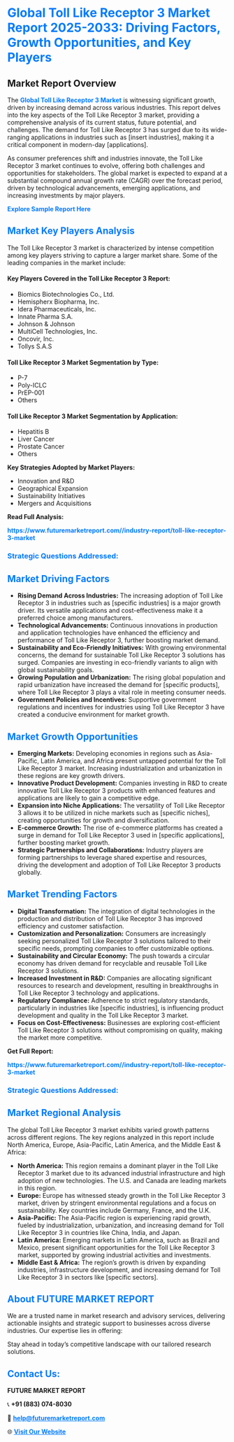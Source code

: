 <h1 style="color: #007BFF;">Global Toll Like Receptor 3 Market Report 2025-2033: Driving Factors, Growth Opportunities, and Key Players</h1>

<section id="overview">
<h2>Market Report Overview</h2>
<p>The <a href="https://www.futuremarketreport.com//industry-report/toll-like-receptor-3-market" style="color: #007BFF; text-decoration: none;"><strong>Global Toll Like Receptor 3 Market</strong></a> is witnessing significant growth, driven by increasing demand across various industries. This report delves into the key aspects of the Toll Like Receptor 3 market, providing a comprehensive analysis of its current status, future potential, and challenges. The demand for Toll Like Receptor 3 has surged due to its wide-ranging applications in industries such as [insert industries], making it a critical component in modern-day [applications].</p>
<p>As consumer preferences shift and industries innovate, the Toll Like Receptor 3 market continues to evolve, offering both challenges and opportunities for stakeholders. The global market is expected to expand at a substantial compound annual growth rate (CAGR) over the forecast period, driven by technological advancements, emerging applications, and increasing investments by major players.</p>
</section>

<section id="overview">
<p><a href="https://www.futuremarketreport.com//request-sample/reportId=53571" style="color: #007BFF; text-decoration: none;"><strong>Explore Sample Report Here</strong></a></p>
</section>

<section id="key-players">
<h2 style="color: #007BFF;">Market Key Players Analysis</h2>
<p>The Toll Like Receptor 3 market is characterized by intense competition among key players striving to capture a larger market share. Some of the leading companies in the market include:</p>
<h4>Key Players Covered in the Toll Like Receptor 3 Report:</h4>
<ul><li>Biomics Biotechnologies Co., Ltd.</li><li>Hemispherx Biopharma, Inc.</li><li>Idera Pharmaceuticals, Inc.</li><li>Innate Pharma S.A.</li><li>Johnson &amp; Johnson</li><li>MultiCell Technologies, Inc.</li><li>Oncovir, Inc.</li><li>Tollys S.A.S</li></ul>
<h4>Toll Like Receptor 3 Market Segmentation by Type:</h4>
<ul><li>P-7</li><li>Poly-ICLC</li><li>PrEP-001</li><li>Others</li></ul>

<h4>Toll Like Receptor 3 Market Segmentation by Application:</h4>
<ul><li>Hepatitis B</li><li>Liver Cancer</li><li>Prostate Cancer</li><li>Others</li></ul>
<p><strong>Key Strategies Adopted by Market Players:</strong></p>
<ul>
<li>Innovation and R&D</li>
<li>Geographical Expansion</li>
<li>Sustainability Initiatives</li>
<li>Mergers and Acquisitions</li>
</ul>
</section>

<section>
<p><strong>Read Full Analysis: </strong></p><a href="https://www.futuremarketreport.com//industry-report/toll-like-receptor-3-market" style="color: #007BFF; text-decoration: none;"><strong>https://www.futuremarketreport.com//industry-report/toll-like-receptor-3-market</strong></a>
<h3 style="color: #007BFF;">Strategic Questions Addressed:</h3>
</section>

<section id="driving-factors">
<h2 style="color: #007BFF;">Market Driving Factors</h2>
<ul>
<li><strong>Rising Demand Across Industries:</strong> The increasing adoption of Toll Like Receptor 3 in industries such as [specific industries] is a major growth driver. Its versatile applications and cost-effectiveness make it a preferred choice among manufacturers.</li>
<li><strong>Technological Advancements:</strong> Continuous innovations in production and application technologies have enhanced the efficiency and performance of Toll Like Receptor 3, further boosting market demand.</li>
<li><strong>Sustainability and Eco-Friendly Initiatives:</strong> With growing environmental concerns, the demand for sustainable Toll Like Receptor 3 solutions has surged. Companies are investing in eco-friendly variants to align with global sustainability goals.</li>
<li><strong>Growing Population and Urbanization:</strong> The rising global population and rapid urbanization have increased the demand for [specific products], where Toll Like Receptor 3 plays a vital role in meeting consumer needs.</li>
<li><strong>Government Policies and Incentives:</strong> Supportive government regulations and incentives for industries using Toll Like Receptor 3 have created a conducive environment for market growth.</li>
</ul>
</section>

<section id="growth-opportunities">
<h2 style="color: #007BFF;">Market Growth Opportunities</h2>
<ul>
<li><strong>Emerging Markets:</strong> Developing economies in regions such as Asia-Pacific, Latin America, and Africa present untapped potential for the Toll Like Receptor 3 market. Increasing industrialization and urbanization in these regions are key growth drivers.</li>
<li><strong>Innovative Product Development:</strong> Companies investing in R&D to create innovative Toll Like Receptor 3 products with enhanced features and applications are likely to gain a competitive edge.</li>
<li><strong>Expansion into Niche Applications:</strong> The versatility of Toll Like Receptor 3 allows it to be utilized in niche markets such as [specific niches], creating opportunities for growth and diversification.</li>
<li><strong>E-commerce Growth:</strong> The rise of e-commerce platforms has created a surge in demand for Toll Like Receptor 3 used in [specific applications], further boosting market growth.</li>
<li><strong>Strategic Partnerships and Collaborations:</strong> Industry players are forming partnerships to leverage shared expertise and resources, driving the development and adoption of Toll Like Receptor 3 products globally.</li>
</ul>
</section>

<section id="trending-factors">
<h2 style="color: #007BFF;">Market Trending Factors</h2>
<ul>
<li><strong>Digital Transformation:</strong> The integration of digital technologies in the production and distribution of Toll Like Receptor 3 has improved efficiency and customer satisfaction.</li>
<li><strong>Customization and Personalization:</strong> Consumers are increasingly seeking personalized Toll Like Receptor 3 solutions tailored to their specific needs, prompting companies to offer customizable options.</li>
<li><strong>Sustainability and Circular Economy:</strong> The push towards a circular economy has driven demand for recyclable and reusable Toll Like Receptor 3 solutions.</li>
<li><strong>Increased Investment in R&D:</strong> Companies are allocating significant resources to research and development, resulting in breakthroughs in Toll Like Receptor 3 technology and applications.</li>
<li><strong>Regulatory Compliance:</strong> Adherence to strict regulatory standards, particularly in industries like [specific industries], is influencing product development and quality in the Toll Like Receptor 3 market.</li>
<li><strong>Focus on Cost-Effectiveness:</strong> Businesses are exploring cost-efficient Toll Like Receptor 3 solutions without compromising on quality, making the market more competitive.</li>
</ul>
</section>

<section>
<p><strong>Get Full Report: </strong></p><a href="https://www.futuremarketreport.com//industry-report/toll-like-receptor-3-market" style="color: #007BFF; text-decoration: none;"><strong>https://www.futuremarketreport.com//industry-report/toll-like-receptor-3-market</strong></a>
<h3 style="color: #007BFF;">Strategic Questions Addressed:</h3>
</section>


<section id="regional-analysis">
<h2 style="color: #007BFF;">Market Regional Analysis</h2>
<p>The global Toll Like Receptor 3 market exhibits varied growth patterns across different regions. The key regions analyzed in this report include North America, Europe, Asia-Pacific, Latin America, and the Middle East & Africa:</p>
<ul>
<li><strong>North America:</strong> This region remains a dominant player in the Toll Like Receptor 3 market due to its advanced industrial infrastructure and high adoption of new technologies. The U.S. and Canada are leading markets in this region.</li>
<li><strong>Europe:</strong> Europe has witnessed steady growth in the Toll Like Receptor 3 market, driven by stringent environmental regulations and a focus on sustainability. Key countries include Germany, France, and the U.K.</li>
<li><strong>Asia-Pacific:</strong> The Asia-Pacific region is experiencing rapid growth, fueled by industrialization, urbanization, and increasing demand for Toll Like Receptor 3 in countries like China, India, and Japan.</li>
<li><strong>Latin America:</strong> Emerging markets in Latin America, such as Brazil and Mexico, present significant opportunities for the Toll Like Receptor 3 market, supported by growing industrial activities and investments.</li>
<li><strong>Middle East & Africa:</strong> The region’s growth is driven by expanding industries, infrastructure development, and increasing demand for Toll Like Receptor 3 in sectors like [specific sectors].</li>
</ul>
</section>

<footer>
<h2 style="color: #007BFF;">About FUTURE MARKET REPORT</h2>
<p>We are a trusted name in market research and advisory services, delivering actionable insights and strategic support to businesses across diverse industries. Our expertise lies in offering:</p>

<p>Stay ahead in today’s competitive landscape with our tailored research solutions.</p>

<h2 style="color: #007BFF;">Contact Us:</h2>
<p><strong>FUTURE MARKET REPORT</strong></p>
<p>📞 <strong>+91 (883) 074-8030</strong></p>
<p>📧 <strong><a href="mailto:help@futuremarketreport.com" style="color: #007BFF;">help@futuremarketreport.com</a></strong></p>
<p>🌐 <strong><a href="https://www.futuremarketreport.com/" style="color: #007BFF;">Visit Our Website</a></strong></p>
</footer>